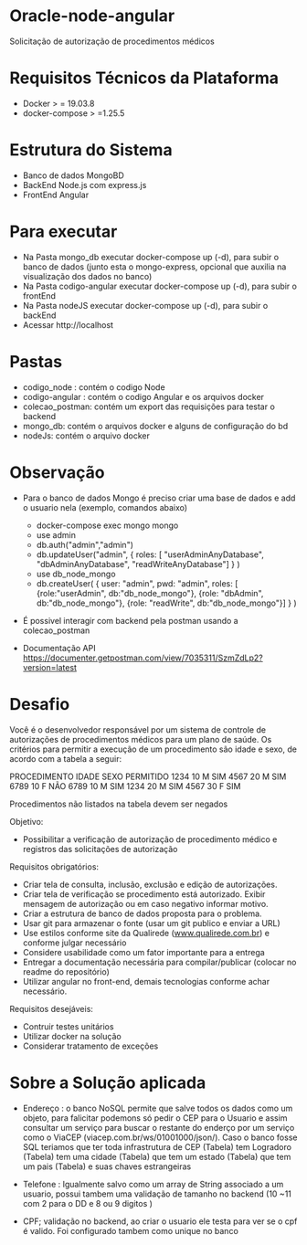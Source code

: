
# Oracle-node-angular 
Solicitação de autorização de procedimentos médicos

# Requisitos Técnicos da Plataforma

* Docker > = 19.03.8
* docker-compose > =1.25.5

# Estrutura do Sistema

* Banco de dados MongoBD 
* BackEnd Node.js com express.js
* FrontEnd Angular

# Para executar 

* Na Pasta mongo_db executar docker-compose up (-d), para subir o banco de dados (junto esta o mongo-express, opcional que  auxilia na visualização dos dados no banco)
* Na Pasta codigo-angular executar docker-compose up (-d), para subir o frontEnd
* Na Pasta nodeJS executar docker-compose up (-d), para subir o backEnd
* Acessar http://localhost

# Pastas 

* codigo_node : contém o codigo Node
* codigo-angular : contém o codigo Angular e os arquivos docker
* colecao_postman: contém um export das requisições para testar o backend
* mongo_db: contém o arquivos docker e alguns de configuração do bd
* nodeJs: contém o arquivo docker

# Observação 

* Para  o banco de dados Mongo é preciso criar uma base de dados e add o usuario nela (exemplo, comandos abaixo) 
    * docker-compose exec mongo mongo
    * use admin
    * db.auth("admin","admin")
    * db.updateUser("admin",
        {
        roles: [ "userAdminAnyDatabase",
                "dbAdminAnyDatabase",
                "readWriteAnyDatabase"]
        }
        )
    * use db_node_mongo
    * db.createUser(
        {
        user: "admin",
        pwd: "admin",
        roles: [ {role:"userAdmin", db:"db_node_mongo"},
                {role: "dbAdmin", db:"db_node_mongo"},
                {role: "readWrite", db:"db_node_mongo"}]
        }
        )

* É possivel interagir com backend pela postman usando a colecao_postman
* Documentação API https://documenter.getpostman.com/view/7035311/SzmZdLp2?version=latest

# Desafio

Você é o desenvolvedor responsável por um sistema de controle de autorizações de procedimentos médicos para um plano de saúde.
Os critérios para permitir a execução de um procedimento são idade e sexo, de acordo com a tabela a seguir:

PROCEDIMENTO	IDADE	SEXO	PERMITIDO
1234			10		M		SIM
4567			20		M		SIM
6789			10		F		NÃO
6789			10		M		SIM
1234			20		M		SIM
4567			30		F		SIM

Procedimentos não listados na tabela devem ser negados

Objetivo: 
- Possibilitar a verificação de autorização de procedimento médico e registros das solicitações de autorização


Requisitos obrigatórios:
- Criar tela de consulta, inclusão, exclusão e edição de autorizações.
- Criar tela de verificação se procedimento está autorizado. Exibir mensagem de autorização ou em caso negativo informar motivo.
- Criar a estrutura de banco de dados proposta para o problema.
- Usar git para armazenar o fonte (usar um git publico e enviar a URL)
- Use estilos conforme site da Qualirede (www.qualirede.com.br) e conforme julgar necessário
- Considere usabilidade como um fator importante para a entrega
- Entregar a documentação necessária para compilar/publicar (colocar no readme do repositório)
- Utilizar angular no front-end, demais tecnologias conforme achar necessário.

Requisitos desejáveis:
- Contruir testes unitários
- Utilizar docker na solução
- Considerar tratamento de exceções

# Sobre a Solução aplicada

* Endereço : o banco NoSQL permite que salve todos os dados como um objeto, para falicitar podemons só pedir o CEP para o Usuario e assim consultar um serviço para buscar o restante do enderço por um serviço como  o ViaCEP (viacep.com.br/ws/01001000/json/). Caso o banco fosse SQL teriamos que ter toda infrastrutura de CEP (Tabela) tem Logradoro (Tabela) tem uma cidade (Tabela) que tem um estado (Tabela) que tem um pais (Tabela) e suas chaves estrangeiras

* Telefone : Igualmente salvo como um array de String associado a um usuario, possui tambem uma validação de tamanho no backend (10 ~11 com 2 para o DD e 8 ou 9 digitos )

* CPF; validação no backend, ao criar o usuario ele testa para ver se o cpf é valido. Foi configurado tambem como unique no banco

